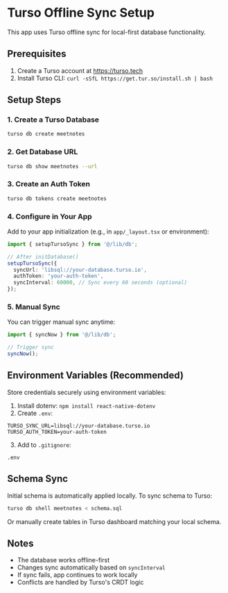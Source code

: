 # Turso Offline Sync Setup

This app uses Turso offline sync for local-first database functionality.

## Prerequisites

1. Create a Turso account at https://turso.tech
2. Install Turso CLI: `curl -sSfL https://get.tur.so/install.sh | bash`

## Setup Steps

### 1. Create a Turso Database

```bash
turso db create meetnotes
```

### 2. Get Database URL

```bash
turso db show meetnotes --url
```

### 3. Create an Auth Token

```bash
turso db tokens create meetnotes
```

### 4. Configure in Your App

Add to your app initialization (e.g., in `app/_layout.tsx` or environment):

```typescript
import { setupTursoSync } from '@/lib/db';

// After initDatabase()
setupTursoSync({
  syncUrl: 'libsql://your-database.turso.io',
  authToken: 'your-auth-token',
  syncInterval: 60000, // Sync every 60 seconds (optional)
});
```

### 5. Manual Sync

You can trigger manual sync anytime:

```typescript
import { syncNow } from '@/lib/db';

// Trigger sync
syncNow();
```

## Environment Variables (Recommended)

Store credentials securely using environment variables:

1. Install dotenv: `npm install react-native-dotenv`
2. Create `.env`:

```
TURSO_SYNC_URL=libsql://your-database.turso.io
TURSO_AUTH_TOKEN=your-auth-token
```

3. Add to `.gitignore`:

```
.env
```

## Schema Sync

Initial schema is automatically applied locally. To sync schema to Turso:

```bash
turso db shell meetnotes < schema.sql
```

Or manually create tables in Turso dashboard matching your local schema.

## Notes

- The database works offline-first
- Changes sync automatically based on `syncInterval`
- If sync fails, app continues to work locally
- Conflicts are handled by Turso's CRDT logic
